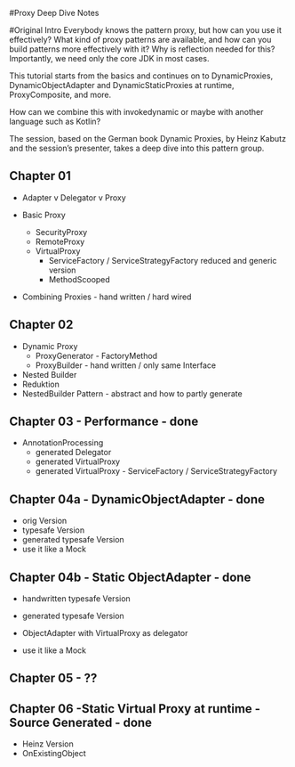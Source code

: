 #Proxy Deep Dive Notes

#Original Intro
Everybody knows the pattern proxy, but how can you use it effectively?
What kind of proxy patterns are available, and how can you
build patterns more effectively with it? Why is reflection needed for this?
Importantly, we need only the core JDK in most cases.

This tutorial starts from the basics and continues on to
DynamicProxies, DynamicObjectAdapter and DynamicStaticProxies at runtime,
ProxyComposite, and more.

How can we combine this with invokedynamic or
maybe with another language such as Kotlin?

The session, based on the German book Dynamic Proxies,
by Heinz Kabutz and the session’s presenter, takes a deep dive into this pattern group.



## Chapter 01
* Adapter v Delegator v Proxy
* Basic Proxy
  * SecurityProxy
  * RemoteProxy
  * VirtualProxy
    * ServiceFactory / ServiceStrategyFactory reduced and generic version
    * MethodScooped

* Combining Proxies - hand written / hard wired

## Chapter 02
* Dynamic Proxy
  * ProxyGenerator - FactoryMethod
  * ProxyBuilder - hand written / only same Interface
* Nested Builder
 * Reduktion
 * NestedBuilder Pattern - abstract and how to partly generate

## Chapter 03 - Performance - done
 * AnnotationProcessing
   * generated Delegator
   * generated VirtualProxy
   * generated VirtualProxy - ServiceFactory / ServiceStrategyFactory

## Chapter 04a - DynamicObjectAdapter - done
 * orig Version
 * typesafe Version
 * generated typesafe Version
 * use it like a Mock

## Chapter 04b - Static ObjectAdapter - done
 * handwritten typesafe Version
 * generated typesafe Version

 * ObjectAdapter with VirtualProxy as delegator
 * use it like a Mock

## Chapter 05 - ??

## Chapter 06 -Static Virtual Proxy at runtime - Source Generated - done
 * Heinz Version
 * OnExistingObject

